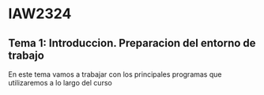 # IAW2324 
## Tema 1: Introduccion. Preparacion del entorno de trabajo

En este tema vamos a trabajar con los principales programas que
utilizaremos a lo largo del curso

